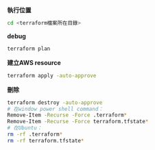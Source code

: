 **執行位置**
```sh
cd <terraform檔案所在目錄>
```

**debug**
```sh
terraform plan
```

**建立AWS resource**
```sh
terraform apply -auto-approve
```

**刪除**
```sh
terraform destroy -auto-approve
# 在window power shell command：
Remove-Item -Recurse -Force .terraform*
Remove-Item -Recurse -Force terraform.tfstate*
# 在Ubuntu：
rm -rf .terraform*
rm -rf terraform.tfstate*
```
